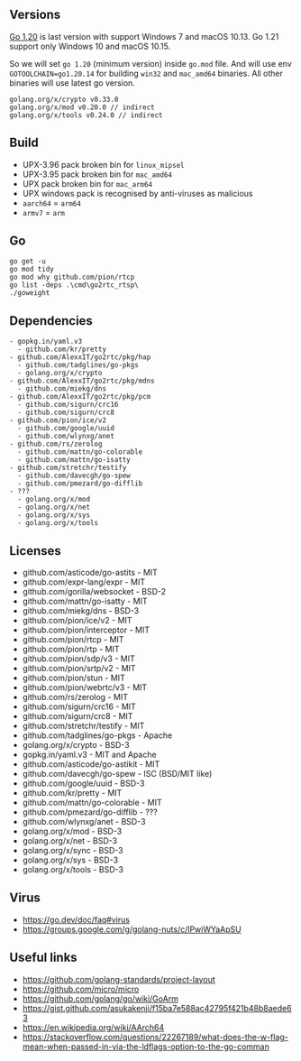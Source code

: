 ## Versions

[Go 1.20](https://go.dev/doc/go1.20) is last version with support Windows 7 and macOS 10.13.
Go 1.21 support only Windows 10 and macOS 10.15.

So we will set `go 1.20` (minimum version) inside `go.mod` file. And will use env `GOTOOLCHAIN=go1.20.14` for building
`win32` and `mac_amd64` binaries. All other binaries will use latest go version.

```
golang.org/x/crypto v0.33.0
golang.org/x/mod v0.20.0 // indirect
golang.org/x/tools v0.24.0 // indirect
```

## Build

- UPX-3.96 pack broken bin for `linux_mipsel`
- UPX-3.95 pack broken bin for `mac_amd64`
- UPX pack broken bin for `mac_arm64`
- UPX windows pack is recognised by anti-viruses as malicious
- `aarch64` = `arm64`
- `armv7` = `arm`

## Go

```
go get -u
go mod tidy
go mod why github.com/pion/rtcp
go list -deps .\cmd\go2rtc_rtsp\
./goweight
```

## Dependencies

```
- gopkg.in/yaml.v3
  - github.com/kr/pretty
- github.com/AlexxIT/go2rtc/pkg/hap
  - github.com/tadglines/go-pkgs
  - golang.org/x/crypto
- github.com/AlexxIT/go2rtc/pkg/mdns
  - github.com/miekg/dns
- github.com/AlexxIT/go2rtc/pkg/pcm
  - github.com/sigurn/crc16
  - github.com/sigurn/crc8
- github.com/pion/ice/v2
  - github.com/google/uuid
  - github.com/wlynxg/anet
- github.com/rs/zerolog
  - github.com/mattn/go-colorable
  - github.com/mattn/go-isatty
- github.com/stretchr/testify
  - github.com/davecgh/go-spew
  - github.com/pmezard/go-difflib
- ???
  - golang.org/x/mod
  - golang.org/x/net
  - golang.org/x/sys
  - golang.org/x/tools
```

## Licenses

- github.com/asticode/go-astits - MIT
- github.com/expr-lang/expr - MIT
- github.com/gorilla/websocket - BSD-2
- github.com/mattn/go-isatty - MIT
- github.com/miekg/dns - BSD-3
- github.com/pion/ice/v2 - MIT
- github.com/pion/interceptor - MIT
- github.com/pion/rtcp - MIT
- github.com/pion/rtp - MIT
- github.com/pion/sdp/v3 - MIT
- github.com/pion/srtp/v2 - MIT
- github.com/pion/stun - MIT
- github.com/pion/webrtc/v3 - MIT
- github.com/rs/zerolog - MIT
- github.com/sigurn/crc16 - MIT
- github.com/sigurn/crc8 - MIT
- github.com/stretchr/testify - MIT
- github.com/tadglines/go-pkgs - Apache
- golang.org/x/crypto - BSD-3
- gopkg.in/yaml.v3 - MIT and Apache
- github.com/asticode/go-astikit - MIT
- github.com/davecgh/go-spew - ISC (BSD/MIT like)
- github.com/google/uuid - BSD-3
- github.com/kr/pretty - MIT
- github.com/mattn/go-colorable - MIT
- github.com/pmezard/go-difflib - ???
- github.com/wlynxg/anet - BSD-3
- golang.org/x/mod - BSD-3
- golang.org/x/net - BSD-3
- golang.org/x/sync - BSD-3
- golang.org/x/sys - BSD-3
- golang.org/x/tools - BSD-3

## Virus

- https://go.dev/doc/faq#virus
- https://groups.google.com/g/golang-nuts/c/lPwiWYaApSU

## Useful links

- https://github.com/golang-standards/project-layout
- https://github.com/micro/micro
- https://github.com/golang/go/wiki/GoArm
- https://gist.github.com/asukakenji/f15ba7e588ac42795f421b48b8aede63
- https://en.wikipedia.org/wiki/AArch64
- https://stackoverflow.com/questions/22267189/what-does-the-w-flag-mean-when-passed-in-via-the-ldflags-option-to-the-go-comman
